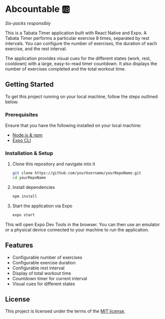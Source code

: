 # Abcountable 🆎
<i>Six-packs responsibly</i>

This is a Tabata Timer application built with React Native and Expo. A Tabata Timer performs a particular exercise 8 times, separated by rest intervals. You can configure the number of exercises, the duration of each exercise, and the rest interval. 

The application provides visual cues for the different states (work, rest, cooldown) with a large, easy-to-read timer countdown. It also displays the number of exercises completed and the total workout time.

## Getting Started

To get this project running on your local machine, follow the steps outlined below.

### Prerequisites

Ensure that you have the following installed on your local machine:

- [Node.js & npm](https://nodejs.org/en/download/)
- [Expo CLI](https://docs.expo.dev/get-started/installation/)

### Installation & Setup

1. Clone this repository and navigate into it
    ```bash
    git clone https://github.com/yourUsername/yourRepoName.git
    cd yourRepoName
    ```

2. Install dependencies
    ```bash
    npm install
    ```

3. Start the application via Expo
    ```bash
    expo start
    ```

This will open Expo Dev Tools in the browser. You can then use an emulator or a physical device connected to your machine to run the application.

## Features

- Configurable number of exercises
- Configurable exercise duration
- Configurable rest interval
- Display of total workout time
- Countdown timer for current interval
- Visual cues for different states

## License

This project is licensed under the terms of the [MIT license](LICENSE).
